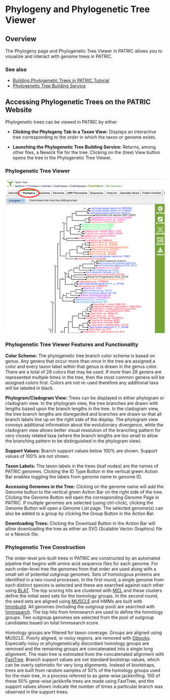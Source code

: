 # Phylogeny and Phylogenetic Tree Viewer

## Overview
The Phylogeny page and Phylogenetic Tree Viewer in PATRIC allows you to visualize and interact with genome trees in PATRIC.

### See also
  * [Building Phylogenetic Trees in PATRIC Tutorial](https://docs.patricbrc.org//tutorial/phylogenetic_tree_building/tree_building.html)
  * [Phylogenetic Tree Building Service](../services/phylogenetic_tree_building_service.html)

## Accessing Phylogenetic Trees on the PATRIC Website
Phylogenetic trees can be viewed in PATRIC by either 

* **Clicking the Phylogeny Tab in a Taxon View:** Displays an interactive tree corresponding to the *order* in which the taxon or genome exists.

* **Launching the Phylogenetic Tree Building Service:** Returns, among other files, a Newick file for the tree.  Clicking on the (tree) View button opens the tree in the Phylogenetic Tree Viewer.

### Phylogenetic Tree Viewer
![Phylogenetic Tree Viewer](../images/phylogeny_viewer_page.png)

### Phylogenetic Tree Viewer Features and Functionality

**Color Scheme:** The phylogenetic tree branch color scheme is based on genus. Any genera that occur more than once in the tree are assigned a color and every taxon label within that genus is drawn in the genus color. There are a total of 28 colors that may be used. If more than 28 genera are represented multiple times in the tree, then the most common genera will be assigned colors first. Colors are not re-used therefore any additional taxa will be labeled in black.

**Phylogram/Cladogram View:** Trees can be displayed in either phylogram or cladogram view. In the phylogram view, the tree branches are drawn with lengths based upon the branch lengths in the tree. In the cladogram view, the tree branch lengths are disregarded and branches are drawn so that all branch labels line up on the right side of the display. The phylogram view conveys additional information about the evolutionary divergence, while the cladogram view allows better visual resolution of the branching pattern for very closely related taxa (where the branch lengths are too small to allow the branching pattern to be distinguished in the phylogram view).

**Support Values:** Branch support values below 100% are shown. Support values of 100% are not shown.

**Taxon Labels:** The taxon labels in the trees (leaf nodes) are the names of PATRIC genomes. Clicking the ID Type Button in the vertical green Action Bar enables toggling the labels from genome name to genome ID.

**Accessing Genomes in the Tree:** Clicking on the genome name will add the Genome button to the vertical green Action Bar on the right side of the tree.  Clicking the Genome Button will open the corresponding Genome Page in PATRIC.  If multiple genomes are selected (using ctrl-click), clicking the Genome Button will open a Genome List page. The selected genome(s) can also be added to a group by clicking the Group Button in the Action Bar.

**Downloading Trees:** Clicking the Download Button in the Action Bar will allow downloading the tree as either an SVG (Scalable Vector Graphics) file or a Newick file.

### Phylogenetic Tree Construction
The order-level pre-built trees in PATRIC are constructed by an automated pipeline that begins with amino acid sequence files for each genome. For each order-level tree the genomes from that order are used along with a small set of potential outgroup genomes. Sets of homologous proteins are identified in a two round processes. In the first round, a single genome from each distinct species is selected and these are searched against each other using [BLAT](http://genome.ucsc.edu/FAQ/FAQblat.html). The top scoring hits are clustered with [MCL](http://www.micans.org/mcl/) and these clusters define the initial seed sets for the homology groups. In the second round, the seed sets are aligned using
[MUSCLE](http://www.ebi.ac.uk/Tools/msa/muscle/) and HMMs are built with [hmmbuild](http://www.csb.yale.edu/userguides/seq/hmmer/docs/node19.html). All genomes (including the outgroup pool) are searched with [hmmsearch](http://www.csb.yale.edu/userguides/seq/hmmer/docs/node26.html). The top hits from hmmsearch are used to define the homology groups. Two outgroup genomes are selected from the pool of outgroup candidates based on total hmmsearch score.

Homology groups are filtered for taxon coverage. Groups are aligned using MUSCLE. Poorly aligned, or noisy regions, are removed with [Gblocks](http://molevol.cmima.csic.es/castresana/Gblocks.html). Especially noisy or phylogenetically discordant homology groups are removed and the remaining groups are concatenated into a single long alignment. The main tree is estimated from the concatenated alignment with [FastTree](http://www.microbesonline.org/fasttree/). Branch support values are not standard bootstrap values, which can be overly optimistic for very long alignments. Instead of bootstraps, trees are built from random samples of 50% of the homology groups used for the main tree, in a process referred to as gene-wise jackknifing. 100 of these 50% gene-wise jackknife trees are made using FastTree, and the support values shown indicate the number of times a particular branch was observed in the support trees.
